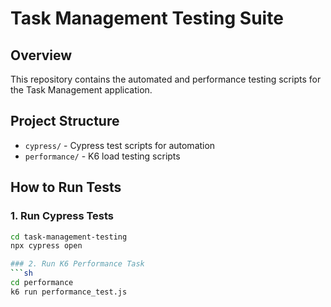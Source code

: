 # Task Management Testing Suite

## Overview
This repository contains the automated and performance testing scripts for the Task Management application.

## Project Structure
- `cypress/` - Cypress test scripts for automation
- `performance/` - K6 load testing scripts

## How to Run Tests

### 1. Run Cypress Tests
```sh
cd task-management-testing
npx cypress open

### 2. Run K6 Performance Task
```sh
cd performance
k6 run performance_test.js



